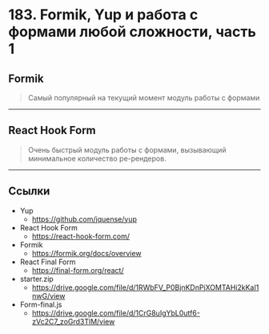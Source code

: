 # 183. Formik, Yup и работа с формами любой сложности, часть 1

## Formik

> Самый популярный на текущий момент модуль работы с формами

---

## React Hook Form

> Очень быстрый модуль работы с формами, вызывающий минимальное количество ре-рендеров.

---

## Ссылки

- Yup
  - https://github.com/jquense/yup
- React Hook Form
  - https://react-hook-form.com/
- Formik
  - https://formik.org/docs/overview
- React Final Form
  - https://final-form.org/react/
- starter.zip
  - https://drive.google.com/file/d/1RWbFV_P0BjnKDnPjXOMTAHi2kKaI1nwG/view
- Form-final.js
  - https://drive.google.com/file/d/1CrG8uIgYbL0utf6-zVc2C7_zoGrd3TlM/view
